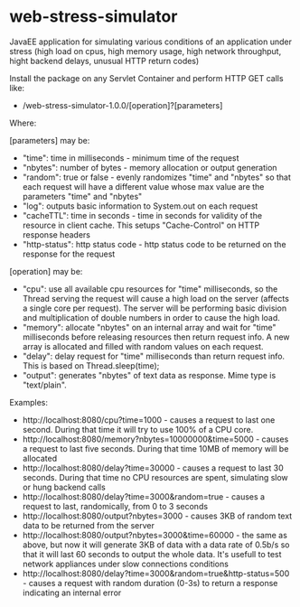 web-stress-simulator
====================

JavaEE application for simulating various conditions of an application under stress (high load on cpus, high memory usage, high network throughput, hight backend delays, unusual HTTP return codes)

Install the package on any Servlet Container and perform HTTP GET calls like:
  * /web-stress-simulator-1.0.0/[operation]?[parameters]

Where:

[parameters] may be:
* "time": time in milliseconds - minimum time of the request
* "nbytes": number of bytes - memory allocation or output generation
* "random": true or false - evenly randomizes "time" and "nbytes" so that each request will have a different value whose max value are the parameters "time" and "nbytes"
* "log": outputs basic information to System.out on each request
* "cacheTTL": time in seconds - time in seconds for validity of the resource in client cache. This setups "Cache-Control" on HTTP response headers
* "http-status": http status code - http status code to be returned on the response for the request

[operation] may be:
* "cpu": use all available cpu resources for "time" milliseconds, so the Thread serving the request will cause a high load on the server (affects a single core per request). The server will be performing basic division and multiplication of double numbers in order to cause the high load.
* "memory": allocate "nbytes" on an internal array and wait for "time" milliseconds before releasing resources then return request info. A new array is allocated and filled with random values on each request.
* "delay": delay request for "time" milliseconds than return request info. This is based on Thread.sleep(time);
* "output": generates "nbytes" of text data as response. Mime type is "text/plain".

Examples:
* http://localhost:8080/cpu?time=1000 - causes a request to last one second. During that time it will try to use 100% of a CPU core.
* http://localhost:8080/memory?nbytes=10000000&time=5000 - causes a request to last five seconds. During that time 10MB of memory will be allocated
* http://localhost:8080/delay?time=30000 - causes a request to last 30 seconds. During that time no CPU resources are spent, simulating slow or hung backend calls
* http://localhost:8080/delay?time=3000&random=true - causes a request to last, randomically, from 0 to 3 seconds
* http://localhost:8080/output?nbytes=3000 - causes 3KB of random text data to be returned from the server
* http://localhost:8080/output?nbytes=3000&time=60000 - the same as above, but now it will generate 3KB of data with a data rate of 0.5b/s so that it will last 60 seconds to output the whole data. It's usefull to test network appliances under slow connections conditions
* http://localhost:8080/delay?time=3000&random=true&http-status=500 - causes a request with random duration (0-3s) to return a response indicating an internal error
